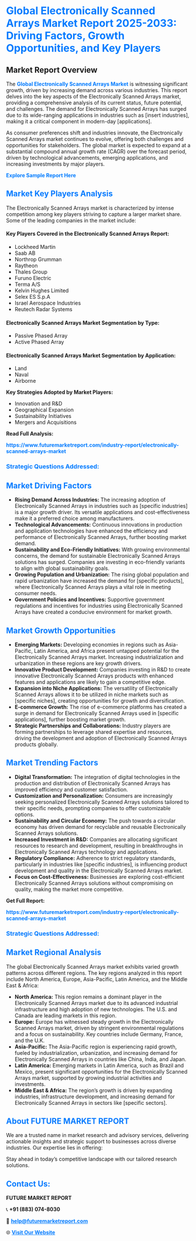<h1 style="color: #007BFF;">Global Electronically Scanned Arrays Market Report 2025-2033: Driving Factors, Growth Opportunities, and Key Players</h1>

<section id="overview">
<h2>Market Report Overview</h2>
<p>The <a href="https://www.futuremarketreport.com/industry-report/electronically-scanned-arrays-market" style="color: #007BFF; text-decoration: none;"><strong>Global Electronically Scanned Arrays Market</strong></a> is witnessing significant growth, driven by increasing demand across various industries. This report delves into the key aspects of the Electronically Scanned Arrays market, providing a comprehensive analysis of its current status, future potential, and challenges. The demand for Electronically Scanned Arrays has surged due to its wide-ranging applications in industries such as [insert industries], making it a critical component in modern-day [applications].</p>
<p>As consumer preferences shift and industries innovate, the Electronically Scanned Arrays market continues to evolve, offering both challenges and opportunities for stakeholders. The global market is expected to expand at a substantial compound annual growth rate (CAGR) over the forecast period, driven by technological advancements, emerging applications, and increasing investments by major players.</p>
</section>

<section id="overview">
<p><a href="https://www.futuremarketreport.com/request-sample/reportId=90873" style="color: #007BFF; text-decoration: none;"><strong>Explore Sample Report Here</strong></a></p>
</section>

<section id="key-players">
<h2 style="color: #007BFF;">Market Key Players Analysis</h2>
<p>The Electronically Scanned Arrays market is characterized by intense competition among key players striving to capture a larger market share. Some of the leading companies in the market include:</p>
<h4>Key Players Covered in the Electronically Scanned Arrays Report:</h4>
<ul><li>Lockheed Martin</li><li>Saab AB</li><li>Northrop Grumman</li><li>Raytheon</li><li>Thales Group</li><li>Furuno Electric</li><li>Terma A/S</li><li>Kelvin Hughes Limited</li><li>Selex ES S.p.A</li><li>Israel Aerospace Industries</li><li>Reutech Radar Systems</li></ul>
<h4>Electronically Scanned Arrays Market Segmentation by Type:</h4>
<ul><li>Passive Phased Array</li><li>Active Phased Array</li></ul>

<h4>Electronically Scanned Arrays Market Segmentation by Application:</h4>
<ul><li>Land</li><li>Naval</li><li>Airborne</li></ul>
<p><strong>Key Strategies Adopted by Market Players:</strong></p>
<ul>
<li>Innovation and R&D</li>
<li>Geographical Expansion</li>
<li>Sustainability Initiatives</li>
<li>Mergers and Acquisitions</li>
</ul>
</section>

<section>
<p><strong>Read Full Analysis: </strong></p><a href="https://www.futuremarketreport.com/industry-report/electronically-scanned-arrays-market" style="color: #007BFF; text-decoration: none;"><strong>https://www.futuremarketreport.com/industry-report/electronically-scanned-arrays-market</strong></a>
<h3 style="color: #007BFF;">Strategic Questions Addressed:</h3>
</section>

<section id="driving-factors">
<h2 style="color: #007BFF;">Market Driving Factors</h2>
<ul>
<li><strong>Rising Demand Across Industries:</strong> The increasing adoption of Electronically Scanned Arrays in industries such as [specific industries] is a major growth driver. Its versatile applications and cost-effectiveness make it a preferred choice among manufacturers.</li>
<li><strong>Technological Advancements:</strong> Continuous innovations in production and application technologies have enhanced the efficiency and performance of Electronically Scanned Arrays, further boosting market demand.</li>
<li><strong>Sustainability and Eco-Friendly Initiatives:</strong> With growing environmental concerns, the demand for sustainable Electronically Scanned Arrays solutions has surged. Companies are investing in eco-friendly variants to align with global sustainability goals.</li>
<li><strong>Growing Population and Urbanization:</strong> The rising global population and rapid urbanization have increased the demand for [specific products], where Electronically Scanned Arrays plays a vital role in meeting consumer needs.</li>
<li><strong>Government Policies and Incentives:</strong> Supportive government regulations and incentives for industries using Electronically Scanned Arrays have created a conducive environment for market growth.</li>
</ul>
</section>

<section id="growth-opportunities">
<h2 style="color: #007BFF;">Market Growth Opportunities</h2>
<ul>
<li><strong>Emerging Markets:</strong> Developing economies in regions such as Asia-Pacific, Latin America, and Africa present untapped potential for the Electronically Scanned Arrays market. Increasing industrialization and urbanization in these regions are key growth drivers.</li>
<li><strong>Innovative Product Development:</strong> Companies investing in R&D to create innovative Electronically Scanned Arrays products with enhanced features and applications are likely to gain a competitive edge.</li>
<li><strong>Expansion into Niche Applications:</strong> The versatility of Electronically Scanned Arrays allows it to be utilized in niche markets such as [specific niches], creating opportunities for growth and diversification.</li>
<li><strong>E-commerce Growth:</strong> The rise of e-commerce platforms has created a surge in demand for Electronically Scanned Arrays used in [specific applications], further boosting market growth.</li>
<li><strong>Strategic Partnerships and Collaborations:</strong> Industry players are forming partnerships to leverage shared expertise and resources, driving the development and adoption of Electronically Scanned Arrays products globally.</li>
</ul>
</section>

<section id="trending-factors">
<h2 style="color: #007BFF;">Market Trending Factors</h2>
<ul>
<li><strong>Digital Transformation:</strong> The integration of digital technologies in the production and distribution of Electronically Scanned Arrays has improved efficiency and customer satisfaction.</li>
<li><strong>Customization and Personalization:</strong> Consumers are increasingly seeking personalized Electronically Scanned Arrays solutions tailored to their specific needs, prompting companies to offer customizable options.</li>
<li><strong>Sustainability and Circular Economy:</strong> The push towards a circular economy has driven demand for recyclable and reusable Electronically Scanned Arrays solutions.</li>
<li><strong>Increased Investment in R&D:</strong> Companies are allocating significant resources to research and development, resulting in breakthroughs in Electronically Scanned Arrays technology and applications.</li>
<li><strong>Regulatory Compliance:</strong> Adherence to strict regulatory standards, particularly in industries like [specific industries], is influencing product development and quality in the Electronically Scanned Arrays market.</li>
<li><strong>Focus on Cost-Effectiveness:</strong> Businesses are exploring cost-efficient Electronically Scanned Arrays solutions without compromising on quality, making the market more competitive.</li>
</ul>
</section>

<section>
<p><strong>Get Full Report: </strong></p><a href="https://www.futuremarketreport.com/industry-report/electronically-scanned-arrays-market" style="color: #007BFF; text-decoration: none;"><strong>https://www.futuremarketreport.com/industry-report/electronically-scanned-arrays-market</strong></a>
<h3 style="color: #007BFF;">Strategic Questions Addressed:</h3>
</section>


<section id="regional-analysis">
<h2 style="color: #007BFF;">Market Regional Analysis</h2>
<p>The global Electronically Scanned Arrays market exhibits varied growth patterns across different regions. The key regions analyzed in this report include North America, Europe, Asia-Pacific, Latin America, and the Middle East & Africa:</p>
<ul>
<li><strong>North America:</strong> This region remains a dominant player in the Electronically Scanned Arrays market due to its advanced industrial infrastructure and high adoption of new technologies. The U.S. and Canada are leading markets in this region.</li>
<li><strong>Europe:</strong> Europe has witnessed steady growth in the Electronically Scanned Arrays market, driven by stringent environmental regulations and a focus on sustainability. Key countries include Germany, France, and the U.K.</li>
<li><strong>Asia-Pacific:</strong> The Asia-Pacific region is experiencing rapid growth, fueled by industrialization, urbanization, and increasing demand for Electronically Scanned Arrays in countries like China, India, and Japan.</li>
<li><strong>Latin America:</strong> Emerging markets in Latin America, such as Brazil and Mexico, present significant opportunities for the Electronically Scanned Arrays market, supported by growing industrial activities and investments.</li>
<li><strong>Middle East & Africa:</strong> The region’s growth is driven by expanding industries, infrastructure development, and increasing demand for Electronically Scanned Arrays in sectors like [specific sectors].</li>
</ul>
</section>

<footer>
<h2 style="color: #007BFF;">About FUTURE MARKET REPORT</h2>
<p>We are a trusted name in market research and advisory services, delivering actionable insights and strategic support to businesses across diverse industries. Our expertise lies in offering:</p>

<p>Stay ahead in today’s competitive landscape with our tailored research solutions.</p>

<h2 style="color: #007BFF;">Contact Us:</h2>
<p><strong>FUTURE MARKET REPORT</strong></p>
<p>📞 <strong>+91 (883) 074-8030</strong></p>
<p>📧 <strong><a href="mailto:help@futuremarketreport.com" style="color: #007BFF;">help@futuremarketreport.com</a></strong></p>
<p>🌐 <strong><a href="https://www.futuremarketreport.com/" style="color: #007BFF;">Visit Our Website</a></strong></p>
</footer>